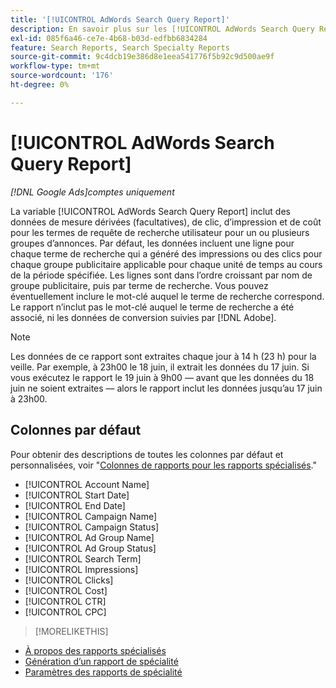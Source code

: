 ```yaml
---
title: '[!UICONTROL AdWords Search Query Report]'
description: En savoir plus sur les [!UICONTROL AdWords Search Query Report].
exl-id: 085f6a46-ce7e-4b68-b03d-edfbb6834284
feature: Search Reports, Search Specialty Reports
source-git-commit: 9c4dcb19e386d8e1eea541776f5b92c9d500ae9f
workflow-type: tm+mt
source-wordcount: '176'
ht-degree: 0%

---
```


# [!UICONTROL AdWords Search Query Report]

*[!DNL Google Ads]comptes uniquement*

La variable [!UICONTROL AdWords Search Query Report] inclut des données de mesure dérivées (facultatives), de clic, d’impression et de coût pour les termes de requête de recherche utilisateur pour un ou plusieurs groupes d’annonces. Par défaut, les données incluent une ligne pour chaque terme de recherche qui a généré des impressions ou des clics pour chaque groupe publicitaire applicable pour chaque unité de temps au cours de la période spécifiée. Les lignes sont dans l’ordre croissant par nom de groupe publicitaire, puis par terme de recherche. Vous pouvez éventuellement inclure le mot-clé auquel le terme de recherche correspond. Le rapport n’inclut pas le mot-clé auquel le terme de recherche a été associé, ni les données de conversion suivies par [!DNL Adobe].

>[!NOTE]
>
>Les données de ce rapport sont extraites chaque jour à 14 h (23 h) pour la veille. Par exemple, à 23h00 le 18 juin, il extrait les données du 17 juin. Si vous exécutez le rapport le 19 juin à 9h00 — avant que les données du 18 juin ne soient extraites — alors le rapport inclut les données jusqu’au 17 juin à 23h00.

## Colonnes par défaut

Pour obtenir des descriptions de toutes les colonnes par défaut et personnalisées, voir &quot;[Colonnes de rapports pour les rapports spécialisés](specialty-report-columns.md).&quot;

* [!UICONTROL Account Name]
* [!UICONTROL Start Date]
* [!UICONTROL End Date]
* [!UICONTROL Campaign Name]
* [!UICONTROL Campaign Status]
* [!UICONTROL Ad Group Name]
* [!UICONTROL Ad Group Status]
* [!UICONTROL Search Term]
* [!UICONTROL Impressions]
* [!UICONTROL Clicks]
* [!UICONTROL Cost]
* [!UICONTROL CTR]
* [!UICONTROL CPC]

>[!MORELIKETHIS]
>
* [À propos des rapports spécialisés](specialty-report-about.md)
* [Génération d’un rapport de spécialité](specialty-report-generate.md)
* [Paramètres des rapports de spécialité](specialty-report-settings.md)
